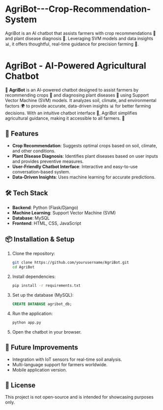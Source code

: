 # AgriBot---Crop-Recommendation-System
AgriBot is an AI chatbot that assists farmers with crop recommendations 🌾 and plant disease diagnosis 🌿. Leveraging SVM models and data insights 📊, it offers thoughtful, real-time guidance for precision farming 🚜.

# AgriBot - AI-Powered Agricultural Chatbot

🌱 **AgriBot** is an AI-powered chatbot designed to assist farmers by recommending crops 🌾 and diagnosing plant diseases 🌿 using Support Vector Machine (SVM) models. It analyzes soil, climate, and environmental factors 🌍 to provide accurate, data-driven insights 📊 for better farming decisions. With an intuitive chatbot interface 💬, AgriBot simplifies agricultural guidance, making it accessible to all farmers. 🚜

## 🚀 Features
- **Crop Recommendation**: Suggests optimal crops based on soil, climate, and other conditions.
- **Plant Disease Diagnosis**: Identifies plant diseases based on user inputs and provides preventive measures.
- **User-Friendly Chatbot Interface**: Interactive and easy-to-use conversation-based system.
- **Data-Driven Insights**: Uses machine learning for accurate predictions.

## 🛠 Tech Stack
- **Backend**: Python (Flask/Django)
- **Machine Learning**: Support Vector Machine (SVM)
- **Database**: MySQL
- **Frontend**: HTML, CSS, JavaScript

## 📦 Installation & Setup
1. Clone the repository:
   ```bash
   git clone https://github.com/yourusername/AgriBot.git
   cd AgriBot
   ```
2. Install dependencies:
   ```bash
   pip install -r requirements.txt
   ```
3. Set up the database (MySQL):
   ```sql
   CREATE DATABASE agribot_db;
   ```
4. Run the application:
   ```bash
   python app.py
   ```
5. Open the chatbot in your browser.


## 🎯 Future Improvements
- Integration with IoT sensors for real-time soil analysis.
- Multi-language support for farmers worldwide.
- Mobile application version.

## 📜 License
This project is not open-source and is intended for showcasing purposes only.
